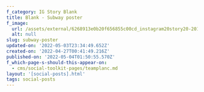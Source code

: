 ```yaml
---
f_category: IG Story Blank
title: Blank - Subway poster
f_image:
  url: /assets/external/6268913e0b20f656855c00cd_instagram20story20-2014.jpg
  alt: null
slug: subway-poster
updated-on: '2022-05-03T23:34:49.652Z'
created-on: '2022-04-27T00:41:49.216Z'
published-on: '2022-05-04T01:50:55.570Z'
f_which-page-s-should-this-appear-on:
  - cms/social-toolkit-pages/teamplanc.md
layout: '[social-posts].html'
tags: social-posts
---
```



